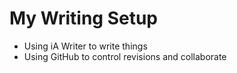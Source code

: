 # My Writing Setup

* Using iA Writer to write things
* Using GitHub to control revisions and collaborate

